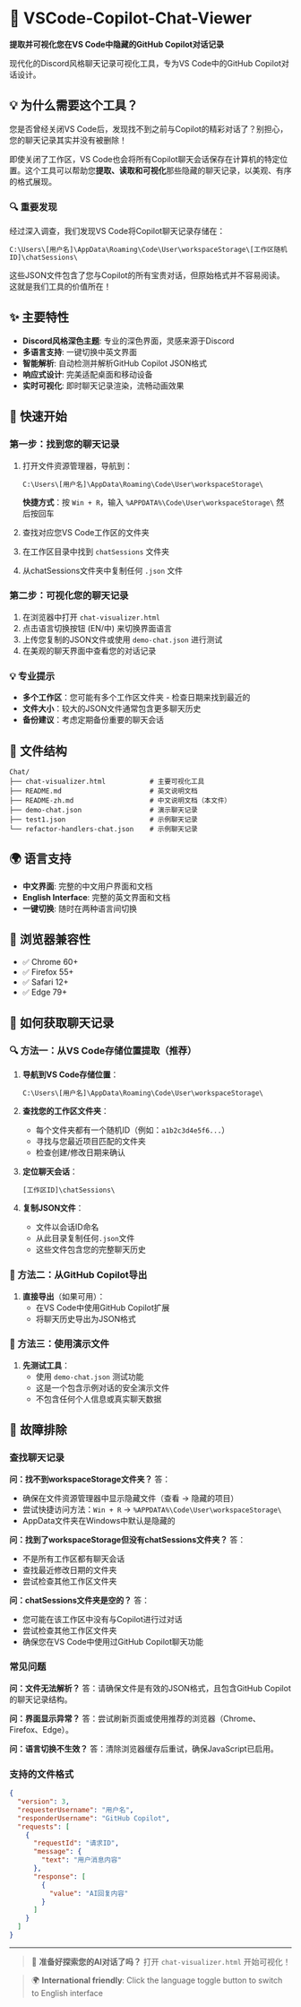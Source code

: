 # 🌟 VSCode-Copilot-Chat-Viewer

**提取并可视化您在VS Code中隐藏的GitHub Copilot对话记录**

现代化的Discord风格聊天记录可视化工具，专为VS Code中的GitHub Copilot对话设计。

## 💡 为什么需要这个工具？

您是否曾经关闭VS Code后，发现找不到之前与Copilot的精彩对话了？别担心，您的聊天记录其实并没有被删除！

即使关闭了工作区，VS Code也会将所有Copilot聊天会话保存在计算机的特定位置。这个工具可以帮助您**提取、读取和可视化**那些隐藏的聊天记录，以美观、有序的格式展现。

### 🔍 重要发现

经过深入调查，我们发现VS Code将Copilot聊天记录存储在：
```
C:\Users\[用户名]\AppData\Roaming\Code\User\workspaceStorage\[工作区随机ID]\chatSessions\
```

这些JSON文件包含了您与Copilot的所有宝贵对话，但原始格式并不容易阅读。这就是我们工具的价值所在！

## ✨ 主要特性

- **Discord风格深色主题**: 专业的深色界面，灵感来源于Discord
- **多语言支持**: 一键切换中英文界面
- **智能解析**: 自动检测并解析GitHub Copilot JSON格式
- **响应式设计**: 完美适配桌面和移动设备
- **实时可视化**: 即时聊天记录渲染，流畅动画效果

## 🚀 快速开始

### 第一步：找到您的聊天记录
1. 打开文件资源管理器，导航到：
   ```
   C:\Users\[用户名]\AppData\Roaming\Code\User\workspaceStorage\
   ```
   **快捷方式**：按 `Win + R`，输入 `%APPDATA%\Code\User\workspaceStorage\` 然后按回车
   
2. 查找对应您VS Code工作区的文件夹

3. 在工作区目录中找到 `chatSessions` 文件夹

4. 从chatSessions文件夹中复制任何 `.json` 文件

### 第二步：可视化您的聊天记录
1. 在浏览器中打开 `chat-visualizer.html`
2. 点击语言切换按钮 (EN/中) 来切换界面语言
3. 上传您复制的JSON文件或使用 `demo-chat.json` 进行测试
4. 在美观的聊天界面中查看您的对话记录

### 💡 专业提示
- **多个工作区**：您可能有多个工作区文件夹 - 检查日期来找到最近的
- **文件大小**：较大的JSON文件通常包含更多聊天历史
- **备份建议**：考虑定期备份重要的聊天会话

## 📁 文件结构

```
Chat/
├── chat-visualizer.html           # 主要可视化工具
├── README.md                      # 英文说明文档
├── README-zh.md                   # 中文说明文档（本文件）
├── demo-chat.json                 # 演示聊天记录
├── test1.json                     # 示例聊天记录
└── refactor-handlers-chat.json    # 示例聊天记录
```

## 🌍 语言支持

- **中文界面**: 完整的中文用户界面和文档
- **English Interface**: 完整的英文界面和文档
- **一键切换**: 随时在两种语言间切换

## 📱 浏览器兼容性

- ✅ Chrome 60+
- ✅ Firefox 55+
- ✅ Safari 12+
- ✅ Edge 79+


## 📝 如何获取聊天记录

### 🔍 方法一：从VS Code存储位置提取（推荐）

1. **导航到VS Code存储位置**：
   ```
   C:\Users\[用户名]\AppData\Roaming\Code\User\workspaceStorage\
   ```
   
2. **查找您的工作区文件夹**：
   - 每个文件夹都有一个随机ID（例如：`a1b2c3d4e5f6...`）
   - 寻找与您最近项目匹配的文件夹
   - 检查创建/修改日期来确认

3. **定位聊天会话**：
   ```
   [工作区ID]\chatSessions\
   ```
   
4. **复制JSON文件**：
   - 文件以会话ID命名
   - 从此目录复制任何`.json`文件
   - 这些文件包含您的完整聊天历史

### 🎯 方法二：从GitHub Copilot导出

1. **直接导出**（如果可用）：
   - 在VS Code中使用GitHub Copilot扩展
   - 将聊天历史导出为JSON格式

### 🧪 方法三：使用演示文件

1. **先测试工具**：
   - 使用 `demo-chat.json` 测试功能
   - 这是一个包含示例对话的安全演示文件
   - 不包含任何个人信息或真实聊天数据

## 🔧 故障排除

### 查找聊天记录

**问：找不到workspaceStorage文件夹？**
答：
- 确保在文件资源管理器中显示隐藏文件（查看 → 隐藏的项目）
- 尝试快捷访问方法：`Win + R` → `%APPDATA%\Code\User\workspaceStorage\`
- AppData文件夹在Windows中默认是隐藏的

**问：找到了workspaceStorage但没有chatSessions文件夹？**
答：
- 不是所有工作区都有聊天会话
- 查找最近修改日期的文件夹
- 尝试检查其他工作区文件夹

**问：chatSessions文件夹是空的？**
答：
- 您可能在该工作区中没有与Copilot进行过对话
- 尝试检查其他工作区文件夹
- 确保您在VS Code中使用过GitHub Copilot聊天功能

### 常见问题

**问：文件无法解析？**
答：请确保文件是有效的JSON格式，且包含GitHub Copilot的聊天记录结构。

**问：界面显示异常？**
答：尝试刷新页面或使用推荐的浏览器（Chrome、Firefox、Edge）。

**问：语言切换不生效？**
答：清除浏览器缓存后重试，确保JavaScript已启用。

### 支持的文件格式

```json
{
  "version": 3,
  "requesterUsername": "用户名",
  "responderUsername": "GitHub Copilot",
  "requests": [
    {
      "requestId": "请求ID",
      "message": {
        "text": "用户消息内容"
      },
      "response": [
        {
          "value": "AI回复内容"
        }
      ]
    }
  ]
}
```

---

> 🚀 **准备好探索您的AI对话了吗？** 打开 `chat-visualizer.html` 开始可视化！

> 🌍 **International friendly**: Click the language toggle button to switch to English interface
